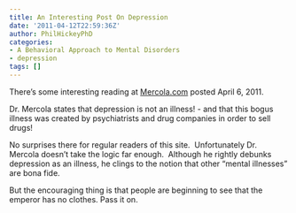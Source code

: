 ```yaml
---
title: An Interesting Post On Depression
date: '2011-04-12T22:59:36Z'
author: PhilHickeyPhD
categories:
- A Behavioral Approach to Mental Disorders
- depression
tags: []
---
```


There’s some interesting reading at <a href="http://articles.mercola.com/sites/articles/archive/2011/04/06/frightening-story-behind-the-drug-companies-creation-of-medical-lobotomies.aspx">Mercola.com</a> posted April 6, 2011.

Dr. Mercola states that depression is not an illness! - and that this bogus illness was created by psychiatrists and drug companies in order to sell drugs!

No surprises there for regular readers of this site.  Unfortunately Dr. Mercola doesn’t take the logic far enough.  Although he rightly debunks depression as an illness, he clings to the notion that other “mental illnesses” are bona fide.

But the encouraging thing is that people are beginning to see that the emperor has no clothes. Pass it on.

&nbsp;